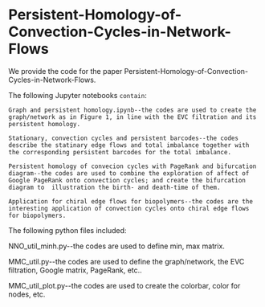 # Persistent-Homology-of-Convection-Cycles-in-Network-Flows
We provide the code for the paper Persistent-Homology-of-Convection-Cycles-in-Network-Flows. 

The following Jupyter notebooks `contain`:

`Graph and persistent homology.ipynb--the codes are used to create the graph/network as in Figure 1, in line with the EVC filtration and its persistent homology.`

`Stationary, convection cycles and persistent barcodes--the codes describe the statinary edge flows and total imbalance together with the corresponding persistent barcodes for the total imbalance.
`

`Persistent homology of convecion cycles with PageRank and bifurcation diagram--the codes are used to combine the exploration of affect of Google PageRank onto convection cycles; and create the bifurcation diagram to  illustration the birth- and death-time of them.
`

`Application for chiral edge flows for biopolymers--the codes are the interesting application of convection cycles onto chiral edge flows for biopolymers.`

The following python files included:

NNO_util_minh.py--the codes are used to define min, max matrix.

MMC_util.py--the codes are used to define the graph/network, the EVC filtration, Google matrix, PageRank, etc..

MMC_util_plot.py--the codes are used to create the colorbar, color for nodes, etc.

